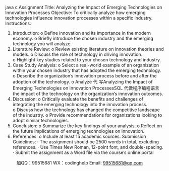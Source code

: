 java c
Assignment Title: Analyzing the Impact of Emerging Technologies on Innovation Processes 
Objective: To critically analyze how emerging technologies influence innovation processes within a specific industry.
Instructions: 
1. Introduction: 
o Define innovation and its importance in the modern economy.
o Briefly introduce the chosen industry and the emerging technology you will analyze.
2. Literature Review: 
o Review existing literature on innovation theories and models.
o Discuss the role of technology in driving innovation.
o Highlight key studies related to your chosen technology and industry.
3. Case Study Analysis: 
o Select a real-world example of an organization within your chosen industry that has adopted the emerging technology.
o Describe the organization’s innovation process before and after the adoption of the technology.
o Analyze 代 写Analyzing the Impact of Emerging Technologies on Innovation ProcessesSQL
代做程序编程语言the impact of the technology on the organization’s innovation outcomes.
4. Discussion: 
o Critically evaluate the benefits and challenges of integrating the emerging technology into the innovation process.
o Discuss how the technology has changed the competitive landscape of the industry.
o Provide recommendations for organizations looking to adopt similar technologies.
5. Conclusion: 
o Summarize the key findings of your analysis.
o Reflect on the future implications of emerging technologies on innovation.
6. References: 
o Include at least 15 academic sources.
Submission Guidelines: 
· The assignment should be 2500 words in total, excluding references.
· Use Times New Roman, 12-point font, and double-spacing.
· Submit the assignment as a Word file via the course’s online portal







         
加QQ：99515681  WX：codinghelp  Email: 99515681@qq.com
